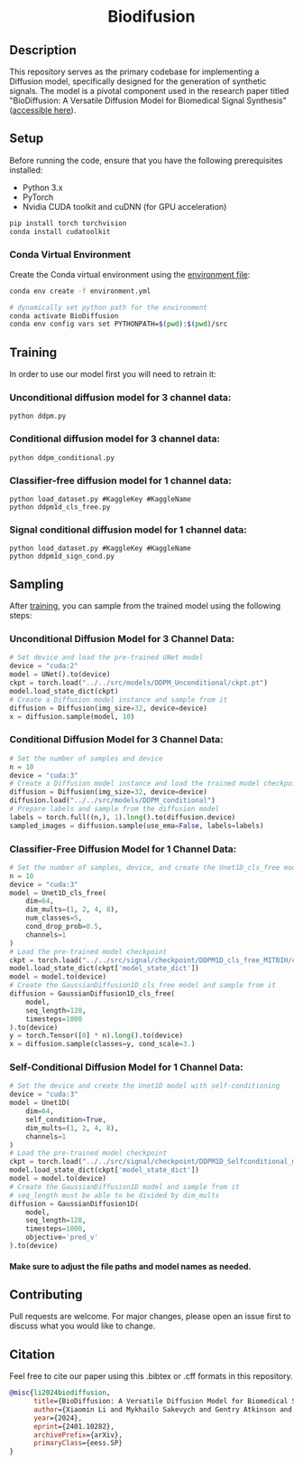 <div align="center">


<!-- TITLE -->
# Biodifusion
<div align="left">

## Description
This repository serves as the primary codebase for implementing a Diffusion model, specifically designed for the generation of synthetic signals. The model is a pivotal component used in the research paper titled "BioDiffusion: A Versatile Diffusion Model for Biomedical Signal Synthesis" ([accessible here](https://arxiv.org/abs/2401.10282)).

## Setup

Before running the code, ensure that you have the following prerequisites installed:

- Python 3.x
- PyTorch
- Nvidia CUDA toolkit and cuDNN (for GPU acceleration)

```bash
pip install torch torchvision
conda install cudatoolkit
```


### Conda Virtual Environment

Create the Conda virtual environment using the [environment file](environment.yml):
```bash
conda env create -f environment.yml

# dynamically set python path for the environment
conda activate BioDiffusion
conda env config vars set PYTHONPATH=$(pwd):$(pwd)/src
```


<!-- USAGE -->
## Training
In order to use our model first you will need to retrain it: 
### Unconditional diffusion model for 3 channel data:
```python ddpm.py```
### Conditional diffusion model for 3 channel data:
```python ddpm_conditional.py```
### Classifier-free diffusion model for 1 channel data:
```cd signal/
python load_dataset.py #KaggleKey #KaggleName
python ddpm1d_cls_free.py
```
### Signal conditional diffusion model for 1 channel data:
```cd signal/
python load_dataset.py #KaggleKey #KaggleName
python ddpm1d_sign_cond.py
```
## Sampling

After [training](#training), you can sample from the trained model using the following steps:

### Unconditional Diffusion Model for 3 Channel Data:
```python
# Set device and load the pre-trained UNet model
device = "cuda:2"
model = UNet().to(device)
ckpt = torch.load("../../src/models/DDPM_Unconditional/ckpt.pt")
model.load_state_dict(ckpt)
# Create a Diffusion model instance and sample from it
diffusion = Diffusion(img_size=32, device=device)
x = diffusion.sample(model, 10)
```

### Conditional Diffusion Model for 3 Channel Data:
```python
# Set the number of samples and device
n = 10
device = "cuda:3"
# Create a Diffusion model instance and load the trained model checkpoint
diffusion = Diffusion(img_size=32, device=device)
diffusion.load("../../src/models/DDPM_conditional")
# Prepare labels and sample from the diffusion model
labels = torch.full((n,), 1).long().to(diffusion.device)
sampled_images = diffusion.sample(use_ema=False, labels=labels)
```

### Classifier-Free Diffusion Model for 1 Channel Data:
```python
# Set the number of samples, device, and create the Unet1D_cls_free model
n = 10
device = "cuda:3"
model = Unet1D_cls_free(
    dim=64,
    dim_mults=(1, 2, 4, 8),
    num_classes=5,
    cond_drop_prob=0.5,
    channels=1
)
# Load the pre-trained model checkpoint
ckpt = torch.load("../../src/signal/checkpoint/DDPM1D_cls_free_MITBIH/checkpoint.pt")
model.load_state_dict(ckpt['model_state_dict'])
model = model.to(device)
# Create the GaussianDiffusion1D_cls_free model and sample from it
diffusion = GaussianDiffusion1D_cls_free(
    model,
    seq_length=128,
    timesteps=1000
).to(device)
y = torch.Tensor([0] * n).long().to(device)
x = diffusion.sample(classes=y, cond_scale=3.)
```

### Self-Conditional Diffusion Model for 1 Channel Data:
```python
# Set the device and create the Unet1D model with self-conditioning
device = "cuda:3"
model = Unet1D(
    dim=64,
    self_condition=True,
    dim_mults=(1, 2, 4, 8),
    channels=1
)
# Load the pre-trained model checkpoint
ckpt = torch.load("../../src/signal/checkpoint/DDPM1D_Selfconditional_maskedCond/checkpoint.pt")
model.load_state_dict(ckpt['model_state_dict'])
model = model.to(device)
# Create the GaussianDiffusion1D model and sample from it
# seq_length must be able to be divided by dim_mults
diffusion = GaussianDiffusion1D(
    model,
    seq_length=128,
    timesteps=1000,
    objective='pred_v'
).to(device)
```

#### Make sure to adjust the file paths and model names as needed.


<!-- CONTRIBUTING -->
## Contributing
Pull requests are welcome. For major changes, please open an issue first to discuss what you would like to change.


<!-- CITATION -->
## Citation
Feel free to cite our paper using this .bibtex or .cff formats in this repository. 



```bibtex
@misc{li2024biodiffusion,
      title={BioDiffusion: A Versatile Diffusion Model for Biomedical Signal Synthesis}, 
      author={Xiaomin Li and Mykhailo Sakevych and Gentry Atkinson and Vangelis Metsis},
      year={2024},
      eprint={2401.10282},
      archivePrefix={arXiv},
      primaryClass={eess.SP}
}
```

